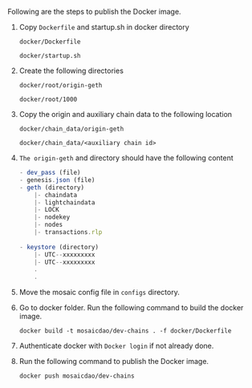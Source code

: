  Following are the steps to publish the Docker image.

1. Copy `Dockerfile` and startup.sh in docker directory
    
    `docker/Dockerfile`
    
    `docker/startup.sh`

2. Create the following directories
    
    `docker/root/origin-geth`
    
    `docker/root/1000`

3. Copy the origin and auxiliary chain data to the following location 
    
    `docker/chain_data/origin-geth`
    
    `docker/chain_data/<auxiliary chain id>`

4. `The origin-geth` and <auxiliary chain id> directory should have the following content

    ```typescript
    - dev_pass (file) 
    - genesis.json (file)
    - geth (directory)
        |- chaindata
        |- lightchaindata
        |- LOCK
        |- nodekey
        |- nodes
        |- transactions.rlp
        
    - keystore (directory)
        |- UTC--xxxxxxxxx
        |- UTC--xxxxxxxxx
        .
        .
    ```
5. Move the mosaic config file in `configs` directory.

6. Go to docker folder. Run the following command to build the docker image.

    `docker build -t mosaicdao/dev-chains . -f docker/Dockerfile`
    
7. Authenticate docker with `Docker login` if not already done.    

7. Run the following command to publish the Docker image.

    `docker push mosaicdao/dev-chains`

